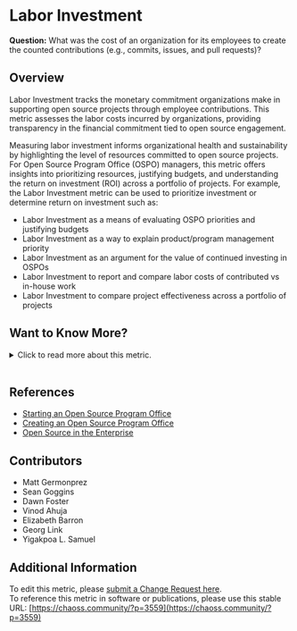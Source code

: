 # Labor Investment

**Question:** What was the cost of an organization for its employees to create the counted contributions (e.g., commits, issues, and pull requests)?

## Overview
Labor Investment tracks the monetary commitment organizations make in supporting open source projects through employee contributions. This metric assesses the labor costs incurred by organizations, providing transparency in the financial commitment tied to open source engagement.

Measuring labor investment informs organizational health and sustainability by highlighting the level of resources committed to open source projects. For Open Source Program Office (OSPO) managers, this metric offers insights into prioritizing resources, justifying budgets, and understanding the return on investment (ROI) across a portfolio of projects. For example, the Labor Investment metric can be used to prioritize investment or determine return on investment such as:

  * Labor Investment as a means of evaluating OSPO priorities and justifying budgets
  * Labor Investment as a way to explain product/program management priority
  * Labor Investment as an argument for the value of continued investing in OSPOs
  * Labor Investment to report and compare labor costs of contributed vs in-house work
  * Labor Investment to compare project effectiveness across a portfolio of projects

## Want to Know More?

<span markdown="1"><details>
<summary>Click to read more about this metric.</summary>

### Data Collection Strategies
- **Quantitative Data:**
  - Count contributions by type (e.g., commits, issues, pull requests).
  - Break down contributions by contributor types (internal vs. external).
  - Track the average hours spent per contribution type and multiply by hourly labor rates to calculate total labor costs.

- **Calculation:**  
  Labor Investment = For each contribution type, sum (Number of contributions * Average labor hours per contribution * Average hourly rate).

### Filters
- **Contributor Types:** Filter by internal vs. external contributors to understand organizational versus community labor.
- **Contribution Types:** Focus on specific contribution types like commits, issues, or pull requests.
- **Project Source:** Differentiate between internal, open-source, or competitor open-source repositories.

### Visualizations
- **Example Visualization:** CSV export with parameterized metrics.  
  ![CSV Export](https://github.com/chaoss/wg-value/blob/main/focus-areas/organizational-value/images/labor-investment_csv.png)  
  *Figure 1: Labor investment visualization using CSV export (CHAOSS, 2023)*

</details></span><br>

## References
- [Starting an Open Source Program Office](https://www.slideshare.net/caniszczyk/starting-an-open-source-program-office-ospo)
- [Creating an Open Source Program Office](https://events19.linuxfoundation.org/wp-content/uploads/2018/07/OSLS_2019-untold-story-of-OSPO.pdf)
- [Open Source in the Enterprise](https://d1.awsstatic.com/Open%20Source/enterprise-oss-book.pdf)

## Contributors
- Matt Germonprez
- Sean Goggins
- Dawn Foster
- Vinod Ahuja
- Elizabeth Barron
- Georg Link
- Yigakpoa L. Samuel

## Additional Information
To edit this metric, please [submit a Change Request here](https://github.com/chaoss/wg-value/blob/main/focus-areas/organizational-value/labor-investment.md).  
To reference this metric in software or publications, please use this stable URL: [https://chaoss.community/?p=3559](https://chaoss.community/?p=3559)

<!-- # For groupings in the knowledge base
Context tags: Open Source, OSPO, Cost Analysis
Keyword tags: Labor Cost, ROI, Contribution Types, Budget Justification
-->
[l3]: https://d1.awsstatic.com/Open%20Source/enterprise-oss-book.pdf
